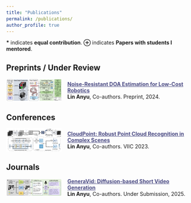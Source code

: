 ```yaml
---
title: "Publications"
permalink: /publications/
author_profile: true
---
```


<b>*</b> indicates <b>equal contribution</b>. <b>⊕</b> indicates <b>Papers with students I mentored</b>.

## **Preprints / Under Review**
<div style="display: flex; align-items: center; margin-bottom: 20px;">
  <img src="/images/2022-LGF.png" alt="DOA Estimation" style="width: 150px; height: auto; margin-right: 15px;">
  <div>
    <a href="#" style="color: #4a4a83;" onmouseover="this.style.color='black';" onmouseout="this.style.color='#4a4a83';"><b> Noise-Resistant DOA Estimation for Low-Cost Robotics </b></a>
    <br>
    <b>Lin Anyu</b>, Co-authors. Preprint, 2024.
    <br>
  </div>
</div>

## **Conferences**
<div style="display: flex; align-items: center; margin-bottom: 20px;">
  <img src="/images/2022-SAINR.png" alt="CloudPoint" style="width: 150px; height: auto; margin-right: 15px;">
  <div>
    <a href="#" style="color: #4a4a83;" onmouseover="this.style.color='black';" onmouseout="this.style.color='#4a4a83';"><b> CloudPoint: Robust Point Cloud Recognition in Complex Scenes </b></a>
    <br>
    <b>Lin Anyu</b>, Co-authors. VIIC 2023.
    <br>
  </div>
</div>

## **Journals**
<div style="display: flex; align-items: center; margin-bottom: 20px;">
  <img src="/images/ChatCAD.png" alt="GeneraVid" style="width: 150px; height: auto; margin-right: 15px;">
  <div>
    <a href="#" style="color: #4a4a83;" onmouseover="this.style.color='black';" onmouseout="this.style.color='#4a4a83';"><b> GeneraVid: Diffusion-based Short Video Generation </b></a>
    <br>
    <b>Lin Anyu</b>, Co-authors. Under Submission, 2025.
    <br>
  </div>
</div>
